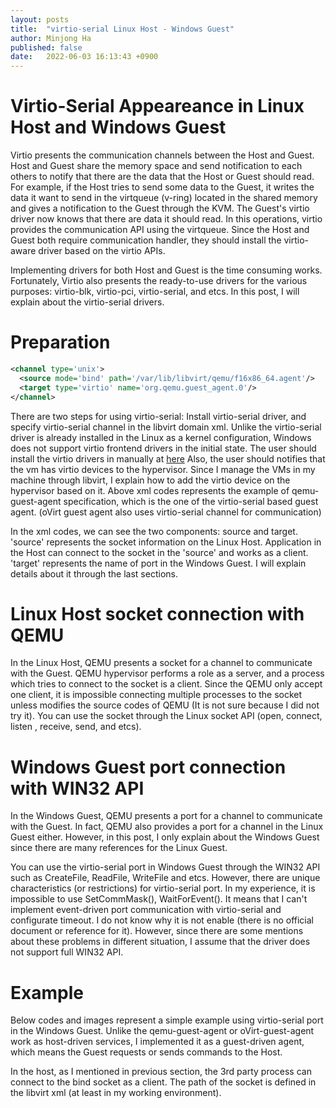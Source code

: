 ```yaml
---
layout: posts
title:  "virtio-serial Linux Host - Windows Guest"
author: Minjong Ha
published: false
date:   2022-06-03 16:13:43 +0900
---
```


# Virtio-Serial Appeareance in Linux Host and Windows Guest
<!-- What is the virtio-serial?-->
Virtio presents the communication channels between the Host and Guest.
Host and Guest share the memory space and send notification to each others to notify that there are the data that the Host or Guest should read.
For example, if the Host tries to send some data to the Guest, it writes the data it want to send in the virtqueue (v-ring) located in the shared memory and gives a notification to the Guest through the KVM.
The Guest's virtio driver now knows that there are data it should read.
In this operations, virtio provides the communication API using the virtqueue.
Since the Host and Guest both require communication handler, they should install the virtio-aware driver based on the virtio APIs.

Implementing drivers for both Host and Guest is the time consuming works.
Fortunately, Virtio also presents the ready-to-use drivers for the various purposes: virtio-blk, virtio-pci, virtio-serial, and etcs.
In this post, I will explain about the virtio-serial drivers.

# Preparation

```xml
<channel type='unix'>
  <source mode='bind' path='/var/lib/libvirt/qemu/f16x86_64.agent'/>
  <target type='virtio' name='org.qemu.guest_agent.0'/>
</channel>
```

There are two steps for using virtio-serial: Install virtio-serial driver, and specify virtio-serial channel in the libvirt domain xml.
Unlike the virtio-serial driver is already installed in the Linux as a kernel configuration, Windows does not support virtio frontend drivers in the initial state.
The user should install the virtio drivers in manually at [here](https://github.com/virtio-win/virtio-win-pkg-scripts/blob/master/README.md)
Also, the user should notifies that the vm has virtio devices to the hypervisor.
Since I manage the VMs in my machine through libvirt, I explain how to add the virtio device on the hypervisor based on it.
Above xml codes represents the example of qemu-guest-agent specification, which is the one of the virtio-serial based guest agent.
(oVirt guest agent also uses virtio-serial channel for communication)

In the xml codes, we can see the two components: source and target.
'source' represents the socket information on the Linux Host.
Application in the Host can connect to the socket in the 'source' and works as a client.
'target' represents the name of port in the Windows Guest.
I will explain details about it through the last sections.


# Linux Host socket connection with QEMU
In the Linux Host, QEMU presents a socket for a channel to communicate with the Guest.
QEMU hypervisor performs a role as a server, and a process which tries to connect to the socket is a client.
Since the QEMU only accept one client, it is impossible connecting multiple processes to the socket unless modifies the source codes of QEMU (It is not sure because I did not try it).
You can use the socket through the Linux socket API (open, connect, listen , receive, send, and etcs).


# Windows Guest port connection with WIN32 API
In the Windows Guest, QEMU presents a port for a channel to communicate with the Guest.
In fact, QEMU also provides a port for a channel in the Linux Guest either.
However, in this post, I only explain about the Windows Guest since there are many references for the Linux Guest.

You can use the virtio-serial port in Windows Guest through the WIN32 API such as CreateFile, ReadFile, WriteFile and etcs.
However, there are unique characteristics (or restrictions) for virtio-serial port.
In my experience, it is impossible to use SetCommMask(), WaitForEvent().
It means that I can't implement event-driven port communication with virtio-serial and configurate timeout.
I do not know why it is not enable (there is no official document or reference for it).
However, since there are some mentions about these problems in different situation, I assume that the driver does not support full WIN32 API.

<!-- with characteristics compare with orninary port in WIN32 API -->


# Example
Below codes and images represent a simple example using virtio-serial port in the Windows Guest.
Unlike the qemu-guest-agent or oVirt-guest-agent work as host-driven services, I implemented it as a guest-driven agent, which means the Guest requests or sends commands to the Host.

<!-- add example codes and explanation-->
In the host, as I mentioned in previous section, the 3rd party process can connect to the bind socket as a client.
The path of the socket is defined in the libvirt xml (at least in my working environment).
